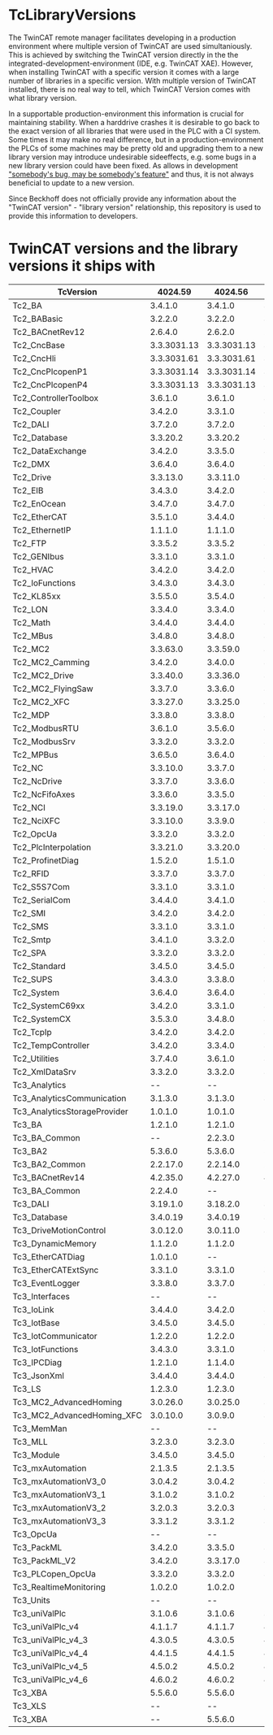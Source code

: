 # TcLibraryVersions

The TwinCAT remote manager facilitates developing in a production environment where multiple version of TwinCAT are used simultaniously. This is achieved by switching the TwinCAT version directly in the the integrated-development-environment (IDE, e.g. TwinCAT XAE).
However, when installing TwinCAT with a specific version it comes with a large number of libraries in a specific version. With multiple version of TwinCAT installed, there is no real way to tell, which TwinCAT Version comes with what library version.

In a supportable production-environment this information is crucial for maintaining stability. When a harddrive crashes it is desirable to go back to the exact version of all libraries that were used in the PLC with a CI system. Some times it may make no real difference, but in a production-environment the PLCs of some machines may be pretty old and upgrading them to a new library version may introduce undesirable sideeffects, e.g. some bugs in a new library version could have been fixed. As allows in development ["somebody's bug, may be somebody's feature"](https://xkcd.com/1172/) and thus, it is not always beneficial to update to a new version.

Since Beckhoff does not officially provide any information about the "TwinCAT version" - "library version" relationship, this repository is used to provide this information to developers.

# TwinCAT versions and the library versions it ships with

|TcVersion|4024.59|4024.56|4024.55|4024.54|4024.53|4024.50|4024.47|4024.44|4024.42|4024.40|4024.35|4024.32|4024.29|4024.25|4024.22|4024.20|4024.17|4024.12|4022.29|4022.22|4022.16|4022.4|4020.39|
|---|---|---|---|---|---|---|---|---|---|---|---|---|---|---|---|---|---|---|---|---|---|---|---|
|Tc2_BA|3.4.1.0|3.4.1.0|3.4.1.0|3.4.1.0|3.4.1.0|3.3.9.0|3.3.9.0|3.3.9.0|3.3.9.0|3.3.9.0|3.3.9.0|3.3.9.0|3.3.9.0|3.3.9.0|3.3.9.0|3.3.9.0|3.3.9.0|3.3.9.0|3.1.12.0|3.1.8.1|3.1.6.0|3.1.6.0|3.1.3.0|
|Tc2_BABasic|3.2.2.0|3.2.2.0|3.2.2.0|3.1.2.0|3.1.2.0|3.1.2.0|3.1.2.0|3.1.2.0|3.1.2.0|3.1.2.0|3.1.2.0|3.1.2.0|3.1.2.0|3.1.2.0|3.1.2.0|3.1.2.0|3.1.2.0|3.1.2.0|3.1.1.0|3.1.1.0|3.1.1.0|3.1.0.0|3.1.0.0|
|Tc2_BACnetRev12|2.6.4.0|2.6.2.0|2.6.2.0|2.6.2.0|2.6.2.0|2.6.2.0|2.6.2.0|2.6.2.0|2.5.20.0|2.5.20.0|2.5.20.0|2.5.19.0|2.5.19.0|2.5.18.1|2.5.18.1|2.5.18.1|2.5.18.1|2.5.18.1|2.5.6.0|2.5.0.3|2.4.3.0|2.4.3.0|2.4.3.0|
|Tc2_CncBase|3.3.3031.13|3.3.3031.13|3.3.3031.13|3.3.3031.13|3.3.3031.13|3.3.3031.10|3.3.3031.10|3.3.3031.10|3.3.3031.10|3.3.3031.10|3.3.3031.10|3.3.3031.10|3.3.3031.10|3.3.3031.10|3.3.3031.10|3.3.3031.10|3.3.3031.10|3.3.3031.10|3.3.3031.9|3.3.3031.9|3.3.3031.7|3.3.3031.6|3.3.3031.2|
|Tc2_CncHli|3.3.3031.61|3.3.3031.61|3.3.3031.54|3.3.3031.54|3.3.3031.54|3.3.3031.43|3.3.3031.43|3.3.3031.43|3.3.3031.43|3.3.3031.43|3.3.3031.43|3.3.3031.43|3.3.3031.43|3.3.3031.43|3.3.3031.43|3.3.3031.43|3.3.3031.42|3.3.3031.41|3.3.3031.30|3.3.3031.26|3.3.3031.25|3.3.3031.23|3.3.3031.10|
|Tc2_CncPlcopenP1|3.3.3031.14|3.3.3031.14|3.3.3031.14|3.3.3031.14|3.3.3031.14|3.3.3031.11|3.3.3031.11|3.3.3031.11|3.3.3031.11|3.3.3031.11|3.3.3031.11|3.3.3031.11|3.3.3031.11|3.3.3031.11|3.3.3031.11|3.3.3031.11|3.3.3031.11|3.3.3031.11|3.3.3031.8|3.3.3031.8|3.3.3031.8|3.3.3031.8|3.3.3031.3|
|Tc2_CncPlcopenP4|3.3.3031.13|3.3.3031.13|3.3.3031.13|3.3.3031.13|3.3.3031.13|3.3.3031.10|3.3.3031.10|3.3.3031.10|3.3.3031.10|3.3.3031.10|3.3.3031.10|3.3.3031.10|3.3.3031.10|3.3.3031.10|3.3.3031.10|3.3.3031.10|3.3.3031.10|3.3.3031.10|3.3.3031.9|3.3.3031.9|3.3.3031.8|3.3.3031.8|3.3.3031.1|
|Tc2_ControllerToolbox|3.6.1.0|3.6.1.0|3.4.3.0|3.4.3.0|3.4.3.0|3.4.3.0|3.4.3.0|3.4.3.0|3.4.3.0|3.4.3.0|3.4.3.0|3.4.3.0|3.4.3.0|3.4.3.0|3.4.3.0|3.4.3.0|3.4.3.0|3.4.3.0|3.4.1.4|3.4.1.4|3.4.1.4|3.4.1.4|3.4.1.4|
|Tc2_Coupler|3.4.2.0|3.3.1.0|3.3.1.0|3.3.1.0|3.3.1.0|3.3.1.0|3.3.1.0|3.3.1.0|3.3.1.0|3.3.1.0|3.3.1.0|3.3.1.0|3.3.1.0|3.3.1.0|3.3.1.0|3.3.1.0|3.3.1.0|3.3.1.0|3.3.1.0|3.3.1.0|3.3.1.0|3.3.1.0|3.3.1.0|
|Tc2_DALI|3.7.2.0|3.7.2.0|3.7.2.0|3.6.18.0|3.6.18.0|3.6.18.0|3.6.18.0|3.6.18.0|3.6.18.0|3.6.18.0|3.6.18.0|3.6.18.0|3.6.18.0|3.6.18.0|3.6.18.0|3.6.18.0|3.6.18.0|3.6.18.0|3.6.11.0|3.6.7.0|3.6.5.0|3.6.2.0|3.4.3.0|
|Tc2_Database|3.3.20.2|3.3.20.2|3.3.20.2|3.3.20.2|3.3.20.2|3.3.20.2|3.3.20.2|3.3.20.2|3.3.20.2|3.3.20.2|3.3.20.2|3.3.20.2|3.3.20.2|3.3.20.2|3.3.20.2|3.3.20.2|3.3.20.2|3.3.20.2|3.3.20.2|3.3.20.2|3.3.20.2|3.3.20.2|3.3.20.2|
|Tc2_DataExchange|3.4.2.0|3.3.5.0|3.3.5.0|3.3.5.0|3.3.5.0|3.3.5.0|3.3.5.0|3.3.5.0|3.3.5.0|3.3.5.0|3.3.5.0|3.3.5.0|3.3.5.0|3.3.5.0|3.3.5.0|3.3.5.0|3.3.5.0|3.3.5.0|3.3.2.0|3.3.2.0|3.3.2.0|3.3.2.0|3.3.2.0|
|Tc2_DMX|3.6.4.0|3.6.4.0|3.6.4.0|3.6.3.0|3.6.3.0|3.5.5.0|3.5.5.0|3.5.5.0|3.5.5.0|3.5.5.0|3.5.5.0|3.5.5.0|3.5.5.0|3.5.5.0|3.5.5.0|3.5.5.0|3.5.5.0|3.5.5.0|3.5.5.0|3.5.5.0|3.5.5.0|3.5.4.0|3.5.4.0|
|Tc2_Drive|3.3.13.0|3.3.11.0|3.3.11.0|3.3.10.0|3.3.10.0|3.3.10.0|3.3.9.0|3.3.9.0|3.3.9.0|3.3.9.0|3.3.8.0|3.3.8.0|3.3.8.0|3.3.8.0|3.3.7.0|3.3.5.0|3.3.5.0|3.3.5.0|3.3.4.0|3.3.4.0|3.3.4.0|3.3.4.0|3.3.4.0|
|Tc2_EIB|3.4.3.0|3.4.2.0|3.4.2.0|3.4.2.0|3.4.2.0|3.3.10.0|3.3.10.0|3.3.10.0|3.3.10.0|3.3.10.0|3.3.10.0|3.3.10.0|3.3.10.0|3.3.10.0|3.3.10.0|3.3.10.0|3.3.10.0|3.3.10.0|3.3.9.0|3.3.7.0|3.3.6.0|3.3.5.0|3.3.5.0|
|Tc2_EnOcean|3.4.7.0|3.4.7.0|3.4.7.0|3.4.7.0|3.4.7.0|3.4.7.0|3.4.7.0|3.4.7.0|3.4.7.0|3.4.7.0|3.4.7.0|3.4.7.0|3.4.7.0|3.4.7.0|3.4.7.0|3.4.7.0|3.4.7.0|3.4.6.0|3.4.6.0|3.4.6.0|3.4.6.0|3.4.6.0|3.4.6.0|
|Tc2_EtherCAT|3.5.1.0|3.4.4.0|3.4.3.0|3.4.3.0|3.4.2.0|3.4.2.0|3.3.21.0|3.3.21.0|3.3.21.0|3.3.21.0|3.3.21.0|3.3.20.0|3.3.19.0|3.3.19.0|3.3.16.0|3.3.15.0|3.3.15.0|3.3.15.0|3.3.12.0|3.3.12.0|3.3.12.0|3.3.10.0|3.3.10.0|
|Tc2_EthernetIP|1.1.1.0|1.1.1.0|1.1.1.0|1.1.1.0|1.1.1.0|1.1.1.0|1.1.1.0|1.0.3.0|1.0.3.0|1.0.3.0|1.0.3.0|1.0.3.0|1.0.3.0|1.0.3.0|1.0.3.0|1.0.3.0|1.0.3.0|1.0.2.0|1.0.2.0|1.0.1.0|1.0.1.0|1.0.1.0|1.0.1.0|
|Tc2_FTP|3.3.5.2|3.3.5.2|3.3.5.2|3.3.5.2|3.3.5.2|3.3.5.2|3.3.5.2|3.3.5.2|3.3.5.2|3.3.5.2|3.3.5.2|3.3.5.2|3.3.5.2|3.3.5.2|3.3.5.2|3.3.5.2|3.3.5.2|3.3.5.2|3.3.5.2|3.3.5.2|3.3.5.2|3.3.5.2|3.3.5.2|
|Tc2_GENIbus|3.3.1.0|3.3.1.0|3.3.1.0|3.3.1.0|3.3.1.0|3.3.1.0|3.3.1.0|3.3.1.0|3.3.1.0|3.3.1.0|3.3.1.0|3.3.1.0|3.3.1.0|3.3.1.0|3.3.1.0|3.3.1.0|3.3.1.0|3.3.1.0|3.3.1.0|3.3.1.0|3.3.1.0|3.3.0.0|3.3.0.0|
|Tc2_HVAC|3.4.2.0|3.4.2.0|3.4.2.0|3.3.9.0|3.3.9.0|3.3.8.0|3.3.8.0|3.3.8.0|3.3.8.0|3.3.8.0|3.3.8.0|3.3.8.0|3.3.8.0|3.3.8.0|3.3.8.0|3.3.8.0|3.3.8.0|3.3.8.0|--|--|--|--|--|
|Tc2_IoFunctions|3.4.3.0|3.4.3.0|3.3.13.0|3.3.13.0|3.3.13.0|3.3.13.0|3.3.13.0|3.3.13.0|3.3.13.0|3.3.13.0|3.3.13.0|3.3.13.0|3.3.13.0|3.3.13.0|3.3.13.0|3.3.13.0|3.3.13.0|3.3.13.0|3.3.10.0|3.3.10.0|3.3.10.0|3.3.10.0|3.3.10.0|
|Tc2_KL85xx|3.5.5.0|3.5.4.0|3.5.4.0|3.5.2.0|3.5.2.0|3.5.2.0|3.5.2.0|3.5.2.0|3.5.2.0|3.4.6.0|3.4.6.0|3.4.6.0|3.4.6.0|3.4.6.0|3.4.6.0|3.4.6.0|3.4.6.0|3.4.6.0|3.4.6.0|3.4.6.0|3.4.6.0|3.4.5.0|3.3.4.0|
|Tc2_LON|3.3.4.0|3.3.4.0|3.3.4.0|3.3.4.0|3.3.4.0|3.3.4.0|3.3.4.0|3.3.4.0|3.3.4.0|3.3.4.0|3.3.4.0|3.3.4.0|3.3.4.0|3.3.4.0|3.3.4.0|3.3.4.0|3.3.4.0|3.3.4.0|3.3.4.0|3.3.4.0|3.3.4.0|3.3.4.0|3.3.4.0|
|Tc2_Math|3.4.4.0|3.4.4.0|3.4.3.0|3.4.3.0|3.4.3.0|3.3.1.0|3.3.1.0|3.3.1.0|3.3.1.0|3.3.1.0|3.3.1.0|3.3.1.0|3.3.1.0|3.3.1.0|3.3.1.0|3.3.1.0|3.3.1.0|3.3.1.0|3.3.0.0|3.3.0.0|3.3.0.0|3.3.0.0|3.3.0.0|
|Tc2_MBus|3.4.8.0|3.4.8.0|3.4.8.0|3.4.8.0|3.4.8.0|3.4.8.0|3.4.8.0|3.4.8.0|3.4.8.0|3.4.8.0|3.4.8.0|3.4.8.0|3.4.8.0|3.4.8.0|3.4.8.0|3.4.8.0|3.4.8.0|3.4.8.0|3.4.7.0|3.4.7.0|3.4.7.0|3.4.7.0|3.4.6.0|
|Tc2_MC2|3.3.63.0|3.3.59.0|3.3.59.0|3.3.56.0|3.3.56.0|3.3.56.0|3.3.54.0|3.3.54.0|3.3.53.0|3.3.50.0|3.3.48.0|3.3.48.0|3.3.46.0|3.3.46.0|3.3.45.0|3.3.45.0|3.3.45.0|3.3.42.0|3.3.29.0|3.3.23.0|3.3.21.0|3.3.18.0|3.3.18.0|
|Tc2_MC2_Camming|3.4.2.0|3.4.0.0|3.4.0.0|3.3.19.0|3.3.19.0|3.3.19.0|3.3.19.0|3.3.19.0|3.3.18.0|3.3.18.0|3.3.15.0|3.3.15.0|3.3.15.0|3.3.15.0|3.3.15.0|3.3.15.0|3.3.15.0|3.3.11.0|3.3.7.0|3.3.7.0|3.3.6.0|3.3.4.0|3.3.4.0|
|Tc2_MC2_Drive|3.3.40.0|3.3.36.0|3.3.36.0|3.3.34.0|3.3.34.0|3.3.34.0|3.3.32.0|3.3.31.0|3.3.31.0|3.3.31.0|3.3.29.0|3.3.26.0|3.3.25.0|3.3.25.0|3.3.24.0|3.3.23.0|3.3.23.0|3.3.22.0|3.3.15.0|3.3.15.0|3.3.15.0|3.3.14.0|3.3.9.0|
|Tc2_MC2_FlyingSaw|3.3.7.0|3.3.6.0|3.3.6.0|3.3.5.0|3.3.5.0|3.3.5.0|3.3.5.0|3.3.5.0|3.3.5.0|3.3.5.0|3.3.3.0|3.3.3.0|3.3.3.0|3.3.3.0|3.3.3.0|3.3.3.0|3.3.3.0|3.3.1.0|3.3.1.0|3.3.1.0|3.3.0.0|3.3.0.0|3.3.0.0|
|Tc2_MC2_XFC|3.3.27.0|3.3.25.0|3.3.25.0|3.3.23.0|3.3.23.0|3.3.23.0|3.3.23.0|3.3.23.0|3.3.23.0|3.3.23.0|3.3.22.0|3.3.21.0|3.3.19.0|3.3.19.0|3.3.18.0|3.3.18.0|3.3.18.0|3.3.17.0|3.3.17.0|3.3.15.0|3.3.15.0|3.3.13.0|3.3.13.0|
|Tc2_MDP|3.3.8.0|3.3.8.0|3.3.8.0|3.3.8.0|3.3.8.0|3.3.8.0|3.3.8.0|3.3.8.0|3.3.8.0|3.3.8.0|3.3.8.0|3.3.8.0|3.3.8.0|3.3.8.0|3.3.8.0|3.3.8.0|3.3.8.0|3.3.7.0|3.3.6.0|3.3.6.0|3.3.5.0|3.3.5.0|3.3.5.0|
|Tc2_ModbusRTU|3.6.1.0|3.5.6.0|3.5.6.0|3.5.6.0|3.5.6.0|3.5.6.0|3.4.3.0|3.4.3.0|3.4.3.0|3.4.3.0|3.4.3.0|3.4.3.0|3.4.3.0|3.4.3.0|3.4.2.0|3.4.2.0|3.4.2.0|3.4.2.0|3.4.2.0|3.4.2.0|3.4.2.0|3.4.2.0|3.4.2.0|
|Tc2_ModbusSrv|3.3.2.0|3.3.2.0|3.3.2.0|3.3.2.0|3.3.2.0|3.3.2.0|3.3.2.0|3.3.2.0|3.3.2.0|3.3.2.0|3.3.2.0|3.3.2.0|3.3.2.0|3.3.2.0|3.3.2.0|3.3.2.0|3.3.2.0|3.3.2.0|3.3.1.0|3.3.1.0|3.3.1.0|3.3.1.0|3.3.1.0|
|Tc2_MPBus|3.6.5.0|3.6.4.0|3.6.4.0|3.6.4.0|3.6.3.0|3.6.3.0|3.6.1.0|3.4.12.0|3.4.12.0|3.4.12.0|3.4.12.0|3.4.12.0|3.4.12.0|3.4.12.0|3.4.12.0|3.4.12.0|3.4.12.0|3.4.12.0|3.4.11.0|3.4.9.0|3.4.8.0|3.4.7.0|3.4.7.0|
|Tc2_NC|3.3.10.0|3.3.7.0|3.3.7.0|3.3.4.0|3.3.4.0|3.3.4.0|3.3.4.0|3.3.4.0|3.3.4.0|3.3.4.0|3.3.2.0|3.3.2.0|3.3.1.0|3.3.1.0|3.3.1.0|3.3.1.0|3.3.1.0|3.3.1.0|3.3.1.0|3.3.1.0|3.3.1.0|3.3.0.0|3.3.0.0|
|Tc2_NcDrive|3.3.7.0|3.3.6.0|3.3.6.0|3.3.5.0|3.3.5.0|3.3.5.0|3.3.5.0|3.3.5.0|3.3.5.0|3.3.5.0|3.3.4.0|3.3.4.0|3.3.3.0|3.3.3.0|3.3.3.0|3.3.3.0|3.3.3.0|3.3.3.0|3.3.2.0|3.3.2.0|3.3.2.0|3.3.2.0|3.3.2.0|
|Tc2_NcFifoAxes|3.3.6.0|3.3.5.0|3.3.5.0|3.3.4.0|3.3.4.0|3.3.4.0|3.3.4.0|3.3.4.0|3.3.4.0|3.3.4.0|3.3.2.0|3.3.2.0|3.3.2.0|3.3.2.0|3.3.2.0|3.3.2.0|3.3.2.0|3.3.2.0|3.3.1.0|3.3.1.0|3.3.1.0|3.3.1.0|3.3.1.0|
|Tc2_NCI|3.3.19.0|3.3.17.0|3.3.17.0|3.3.15.0|3.3.15.0|3.3.15.0|3.3.15.0|3.3.15.0|3.3.15.0|3.3.15.0|3.3.12.0|3.3.12.0|3.3.12.0|3.3.12.0|3.3.12.0|3.3.12.0|3.3.12.0|3.3.12.0|3.3.12.0|3.3.12.0|3.3.11.0|3.3.10.0|3.3.8.0|
|Tc2_NciXFC|3.3.10.0|3.3.9.0|3.3.9.0|3.3.8.0|3.3.8.0|3.3.8.0|3.3.8.0|3.3.8.0|3.3.8.0|3.3.8.0|3.3.6.0|3.3.6.0|3.3.6.0|3.3.6.0|3.3.6.0|3.3.6.0|3.3.6.0|3.3.5.0|3.3.5.0|3.3.3.0|3.3.3.0|3.3.3.0|3.3.3.0|
|Tc2_OpcUa|3.3.2.0|3.3.2.0|3.3.2.0|3.3.2.0|--|--|--|--|--|--|--|--|--|--|--|--|--|--|--|--|--|--|3.3.2.0|
|Tc2_PlcInterpolation|3.3.21.0|3.3.20.0|3.3.20.0|3.3.18.0|3.3.18.0|3.3.18.0|3.3.18.0|3.3.18.0|3.3.18.0|3.3.18.0|3.3.16.0|3.3.16.0|3.3.16.0|3.3.16.0|3.3.16.0|3.3.16.0|3.3.16.0|3.3.16.0|3.3.15.0|3.3.15.0|3.3.15.0|3.3.15.0|3.3.14.0|
|Tc2_ProfinetDiag|1.5.2.0|1.5.1.0|1.2.3.0|1.2.3.0|1.2.3.0|1.2.3.0|1.2.3.0|1.2.3.0|1.2.3.0|1.2.3.0|1.2.3.0|1.2.3.0|1.2.3.0|1.2.3.0|1.2.3.0|1.2.3.0|1.2.3.0|1.2.3.0|1.2.2.0|1.2.2.0|1.2.2.0|1.2.2.0|1.2.2.0|
|Tc2_RFID|3.3.7.0|3.3.7.0|3.3.7.0|3.3.7.0|3.3.7.0|3.3.7.0|3.3.7.0|3.3.7.0|3.3.7.0|3.3.7.0|3.3.7.0|3.3.7.0|3.3.7.0|3.3.7.0|3.3.7.0|3.3.7.0|3.3.7.0|3.3.7.0|3.3.6.0|3.3.6.0|3.3.4.0|3.3.4.0|3.3.4.0|
|Tc2_S5S7Com|3.3.1.0|3.3.1.0|3.3.1.0|3.3.1.0|3.3.1.0|3.3.1.0|3.3.1.0|3.3.1.0|3.3.1.0|3.3.1.0|3.3.1.0|3.3.1.0|3.3.1.0|3.3.1.0|3.3.1.0|3.3.1.0|3.3.1.0|3.3.1.0|3.3.0.0|3.3.0.0|3.3.0.0|3.3.0.0|3.3.0.0|
|Tc2_SerialCom|3.4.4.0|3.4.1.0|3.4.1.0|3.4.1.0|3.3.10.0|3.3.10.0|3.3.10.0|3.3.10.0|3.3.10.0|3.3.10.0|3.3.10.0|3.3.10.0|3.3.10.0|3.3.8.0|3.3.7.0|3.3.7.0|3.3.7.0|3.3.7.0|3.3.6.0|3.3.6.0|3.3.6.0|3.3.6.0|3.3.6.0|
|Tc2_SMI|3.4.2.0|3.4.2.0|3.4.2.0|3.3.8.0|3.3.8.0|3.3.8.0|3.3.8.0|3.3.8.0|3.3.8.0|3.3.8.0|3.3.8.0|3.3.8.0|3.3.8.0|3.3.8.0|3.3.8.0|3.3.8.0|3.3.8.0|3.3.8.0|3.3.7.0|3.3.7.0|3.3.7.0|3.3.7.0|3.3.7.0|
|Tc2_SMS|3.3.1.0|3.3.1.0|3.3.1.0|3.3.1.0|3.3.1.0|3.3.1.0|3.3.1.0|3.3.1.0|3.3.1.0|3.3.1.0|3.3.1.0|3.3.1.0|3.3.1.0|3.3.1.0|3.3.1.0|3.3.1.0|3.3.1.0|3.3.1.0|3.3.0.0|3.3.0.0|3.3.0.0|3.3.0.0|3.3.0.0|
|Tc2_Smtp|3.4.1.0|3.3.2.0|3.3.2.0|3.3.2.0|3.3.2.0|3.3.2.0|3.3.2.0|3.3.2.0|3.3.2.0|3.3.2.0|3.3.2.0|3.3.2.0|3.3.2.0|3.3.2.0|3.3.2.0|3.3.2.0|3.3.2.0|3.3.2.0|3.3.2.0|3.3.1.0|3.3.1.0|3.3.1.0|3.3.1.0|
|Tc2_SPA|3.3.2.0|3.3.2.0|3.3.2.0|3.3.2.0|3.3.2.0|3.3.2.0|3.3.2.0|3.3.2.0|3.3.2.0|3.3.2.0|3.3.2.0|3.3.2.0|3.3.2.0|3.3.2.0|3.3.2.0|3.3.2.0|3.3.2.0|3.3.2.0|3.3.0.0|3.3.0.0|3.3.0.0|3.3.0.0|3.3.0.0|
|Tc2_Standard|3.4.5.0|3.4.5.0|3.3.3.0|3.3.3.0|3.3.3.0|3.3.3.0|3.3.3.0|3.3.3.0|3.3.3.0|3.3.3.0|3.3.3.0|3.3.3.0|3.3.3.0|3.3.3.0|3.3.3.0|3.3.3.0|3.3.3.0|3.3.3.0|3.3.2.0|3.3.2.0|3.3.2.0|3.3.2.0|3.3.2.0|
|Tc2_SUPS|3.4.3.0|3.3.8.0|3.3.8.0|3.3.8.0|3.3.8.0|3.3.8.0|3.3.8.0|3.3.8.0|3.3.8.0|3.3.8.0|3.3.8.0|3.3.8.0|3.3.8.0|3.3.8.0|3.3.8.0|3.3.8.0|3.3.8.0|3.3.8.0|3.3.6.0|3.3.6.0|3.3.6.0|3.3.6.0|3.3.5.0|
|Tc2_System|3.6.4.0|3.6.4.0|3.6.2.0|3.6.2.0|3.5.3.0|3.5.3.0|3.5.3.0|3.5.3.0|3.4.26.0|3.4.26.0|3.4.26.0|3.4.25.0|3.4.25.0|3.4.25.0|3.4.24.0|3.4.24.0|3.4.24.0|3.4.24.0|3.4.21.0|3.4.19.0|3.4.17.0|3.4.17.0|3.4.17.0|
|Tc2_SystemC69xx|3.4.2.0|3.3.1.0|3.3.1.0|3.3.1.0|3.3.1.0|3.3.1.0|3.3.1.0|3.3.1.0|3.3.1.0|3.3.1.0|3.3.1.0|3.3.1.0|3.3.1.0|3.3.1.0|3.3.1.0|3.3.1.0|3.3.1.0|3.3.1.0|3.3.0.0|3.3.0.0|3.3.0.0|3.3.0.0|3.3.0.0|
|Tc2_SystemCX|3.5.3.0|3.4.8.0|3.4.8.0|3.4.8.0|3.4.8.0|3.4.8.0|3.4.8.0|3.4.8.0|3.4.8.0|3.4.8.0|3.4.8.0|3.4.8.0|3.4.8.0|3.4.7.0|3.3.6.0|3.3.6.0|3.3.6.0|3.3.6.0|3.3.5.0|3.3.5.0|3.3.5.0|3.3.5.0|3.3.4.0|
|Tc2_TcpIp|3.4.2.0|3.4.2.0|3.3.10.0|3.3.10.0|3.3.10.0|3.3.10.0|3.3.10.0|3.3.10.0|3.3.6.0|3.3.6.0|3.3.6.0|3.3.6.0|3.3.6.0|3.3.6.0|3.3.6.0|3.3.6.0|3.3.6.0|3.3.6.0|3.3.6.0|3.3.4.0|3.3.3.0|3.3.3.0|3.3.3.0|
|Tc2_TempController|3.4.2.0|3.3.4.0|3.3.4.0|3.3.4.0|3.3.4.0|3.3.4.0|3.3.4.0|3.3.4.0|3.3.4.0|3.3.4.0|3.3.4.0|3.3.4.0|3.3.4.0|3.3.4.0|3.3.4.0|3.3.4.0|3.3.4.0|3.3.4.0|3.3.4.0|3.3.4.0|3.3.3.0|3.3.3.0|3.3.3.0|
|Tc2_Utilities|3.7.4.0|3.6.1.0|3.6.1.0|3.5.2.0|3.4.8.0|3.4.8.0|3.3.54.0|3.3.54.0|3.3.54.0|3.3.54.0|3.3.54.0|3.3.52.0|3.3.52.0|3.3.50.0|3.3.47.0|3.3.46.0|3.3.42.0|3.3.41.0|3.3.35.0|3.3.28.0|3.3.26.0|3.3.22.0|3.3.22.0|
|Tc2_XmlDataSrv|3.3.2.0|3.3.2.0|3.3.2.0|3.3.2.0|3.3.2.0|3.3.2.0|3.3.2.0|3.3.2.0|3.3.2.0|3.3.2.0|3.3.2.0|3.3.2.0|3.3.2.0|3.3.1.0|3.3.1.0|3.3.1.0|3.3.1.0|3.3.1.0|3.3.0.0|3.3.0.0|3.3.0.0|3.3.0.0|3.3.0.0|
|Tc3_Analytics|--|--|--|--|3.1.6.1|3.1.6.1|3.1.6.1|3.1.5.0|3.1.5.0|3.1.5.0|--|--|--|--|--|--|--|--|--|--|--|--|--|
|Tc3_AnalyticsCommunication|3.1.3.0|3.1.3.0|3.1.3.0|3.1.3.0|3.1.3.0|3.1.3.0|3.1.3.0|3.1.3.0|--|--|--|--|--|--|--|--|--|--|--|--|--|--|--|
|Tc3_AnalyticsStorageProvider|1.0.1.0|1.0.1.0|1.0.1.0|1.0.1.0|1.0.1.0|1.0.1.0|1.0.1.0|1.0.1.0|1.0.1.0|1.0.0.12|1.0.0.12|1.0.0.12|--|--|--|--|--|--|--|--|--|--|--|
|Tc3_BA|1.2.1.0|1.2.1.0|1.2.1.0|1.1.5.0|1.1.5.0|1.1.5.0|1.1.5.0|1.1.5.0|1.1.5.0|1.1.5.0|1.1.5.0|1.1.5.0|1.1.5.0|1.1.5.0|1.1.5.0|1.1.5.0|1.1.5.0|1.1.5.0|1.1.1.0|--|--|--|--|
|Tc3_BA_Common|--|2.2.3.0|2.2.3.0|2.2.3.0|2.2.3.0|2.2.3.0|2.1.5.2|2.1.5.2|2.1.5.2|2.1.5.2|2.1.5.2|2.1.5.2|2.1.5.2|2.1.5.2|2.1.4.0|2.1.4.0|2.1.4.0|2.1.4.0|1.0.5.0|--|--|--|--|
|Tc3_BA2|5.3.6.0|5.3.6.0|5.3.6.0|--|--|--|--|--|--|--|--|--|--|--|--|--|--|--|--|--|--|--|--|
|Tc3_BA2_Common|2.2.17.0|2.2.14.0|2.2.12.0|2.2.10.0|2.2.6.0|2.2.6.0|2.1.20.0|2.1.20.0|2.1.20.0|2.1.19.0|2.1.17.0|2.1.16.0|2.1.14.0|2.1.14.0|2.1.11.0|2.1.11.0|2.1.9.0|2.1.3.23|--|--|--|--|--|
|Tc3_BACnetRev14|4.2.35.0|4.2.27.0|4.2.20.0|4.2.20.0|4.2.20.0|4.2.7.0|4.2.4.0|4.2.2.0|4.1.26.0|4.1.26.0|4.1.26.0|4.1.24.0|4.1.19.0|4.1.19.0|4.1.17.0|4.1.16.0|4.1.9.0|4.0.22.12|--|--|--|--|--|
|Tc3_BA_Common|2.2.4.0|--|--|--|--|--|--|--|--|--|--|--|--|--|--|--|--|--|--|--|--|--|--|
|Tc3_DALI|3.19.1.0|3.18.2.0|3.18.1.0|3.17.1.0|3.17.1.0|3.17.1.0|3.16.1.0|3.13.0.0|3.13.0.0|3.13.0.0|3.13.0.0|3.12.0.0|3.11.0.0|3.10.5.0|3.9.0.0|3.8.0.0|3.6.2.0|3.5.0.0|3.1.4.0|--|--|--|--|
|Tc3_Database|3.4.0.19|3.4.0.19|3.4.0.19|3.4.0.19|3.4.0.19|3.4.0.19|3.4.0.19|3.4.0.19|3.4.0.19|3.4.0.19|3.4.0.19|3.4.0.19|3.4.0.19|3.4.0.19|3.4.0.15|3.4.0.15|3.4.0.15|3.4.0.15|3.3.0.21|3.3.0.14|3.3.0.14|3.3.0.14|3.3.0.14|
|Tc3_DriveMotionControl|3.0.12.0|3.0.11.0|3.0.11.0|3.0.10.0|3.0.10.0|3.0.10.0|3.0.9.0|3.0.9.0|3.0.7.0|3.0.7.0|3.0.6.0|3.0.5.0|3.0.5.0|3.0.4.0|3.0.3.0|3.0.3.0|3.0.3.0|3.0.3.0|--|--|--|--|--|
|Tc3_DynamicMemory|1.1.2.0|1.1.2.0|1.0.2.0|1.0.2.0|1.0.2.0|1.0.2.0|1.0.2.0|1.0.2.0|1.0.2.0|1.0.2.0|1.0.2.0|1.0.2.0|1.0.2.0|1.0.2.0|1.0.2.0|1.0.2.0|1.0.2.0|1.0.2.0|--|--|--|--|--|
|Tc3_EtherCATDiag|1.0.1.0|--|--|--|--|--|--|--|--|--|--|--|--|--|--|--|--|--|--|--|--|--|--|
|Tc3_EtherCATExtSync|3.3.1.0|3.3.1.0|3.3.1.0|3.3.1.0|3.3.1.0|3.3.1.0|3.3.1.0|3.3.1.0|3.3.1.0|3.3.1.0|3.3.1.0|3.3.1.0|3.3.1.0|3.3.1.0|3.3.1.0|3.3.1.0|3.3.1.0|3.3.1.0|3.3.0.0|3.3.0.0|3.3.0.0|3.3.0.0|3.3.0.0|
|Tc3_EventLogger|3.3.8.0|3.3.7.0|3.3.7.0|3.1.33.0|3.1.33.0|3.1.33.0|3.1.33.0|3.1.33.0|3.1.33.0|3.1.33.0|3.1.33.0|3.1.30.0|3.1.30.0|3.1.30.0|3.1.30.0|3.1.28.0|3.1.28.0|3.1.24.0|3.1.19.0|3.1.16.0|3.0.3.0|3.0.3.0|3.0.3.0|
|Tc3_Interfaces|--|--|--|--|--|--|--|--|--|--|--|--|3.4.3.0|3.4.3.0|3.4.3.0|3.4.3.0|3.4.3.0|3.4.3.0|3.4.3.0|3.4.3.0|3.4.2.0|3.4.2.0|3.4.2.0|
|Tc3_IoLink|3.4.4.0|3.4.2.0|3.4.2.0|3.4.2.0|3.4.2.0|3.4.2.0|3.4.2.0|3.3.5.0|3.3.5.0|3.3.5.0|3.3.3.0|3.3.2.0|3.3.1.5|3.3.1.5|--|--|--|--|--|--|--|--|--|
|Tc3_IotBase|3.4.5.0|3.4.5.0|3.3.2.0|3.3.2.0|3.3.2.0|3.3.2.0|3.1.19.0|3.1.19.0|3.1.19.0|3.1.19.0|3.1.19.0|3.1.19.0|3.1.19.0|3.1.18.0|3.1.18.0|3.1.18.0|3.1.18.0|3.1.18.0|3.1.7.0|3.1.7.0|3.1.5.0|3.1.5.0|--|
|Tc3_IotCommunicator|1.2.2.0|1.2.2.0|1.2.2.0|1.2.2.0|1.2.2.0|1.2.2.0|1.1.16.0|1.1.16.0|1.1.16.0|1.1.16.0|1.1.15.0|1.1.12.0|1.1.12.0|1.1.12.0|1.1.10.0|1.1.10.0|1.1.10.0|1.0.7.0|1.0.7.0|1.0.7.0|1.0.7.0|1.0.4.0|--|
|Tc3_IotFunctions|3.4.3.0|3.3.1.0|3.3.1.0|3.3.1.0|3.3.1.0|3.3.1.0|3.3.1.0|3.3.1.0|3.3.1.0|3.3.1.0|3.3.1.0|3.3.1.0|3.3.1.0|3.3.1.0|3.3.1.0|3.3.1.0|3.3.1.0|3.3.1.0|3.3.1.0|3.3.1.0|--|--|--|
|Tc3_IPCDiag|1.2.1.0|1.1.4.0|1.1.3.0|1.1.3.0|1.1.3.0|1.1.3.0|1.0.15.0|1.0.15.0|1.0.15.0|1.0.14.0|1.0.12.0|1.0.11.0|1.0.11.0|1.0.11.0|1.0.9.0|1.0.9.0|1.0.8.0|1.0.5.0|--|--|--|--|--|
|Tc3_JsonXml|3.4.4.0|3.4.4.0|3.4.3.0|3.4.3.0|3.3.19.0|3.3.19.0|3.3.19.0|3.3.19.0|3.3.19.0|3.3.18.0|3.3.18.0|3.3.18.0|3.3.17.0|3.3.16.0|3.3.15.0|3.3.14.0|3.3.14.0|3.3.14.0|3.3.4.0|3.3.3.3|3.3.3.3|3.3.3.1|--|
|Tc3_LS|1.2.3.0|1.2.3.0|1.2.3.0|1.2.3.0|1.2.3.0|1.2.3.0|1.2.3.0|1.1.12.0|1.1.12.0|1.1.12.0|1.1.9.0|1.1.9.0|1.1.9.0|1.1.9.0|1.1.6.0|1.1.6.0|1.1.6.0|1.1.5.0|--|--|--|--|--|
|Tc3_MC2_AdvancedHoming|3.0.26.0|3.0.25.0|3.0.24.0|3.0.23.0|3.0.23.0|3.0.23.0|3.0.21.0|3.0.20.0|3.0.20.0|3.0.20.0|3.0.18.0|3.0.15.0|3.0.14.0|3.0.13.0|3.0.13.0|3.0.13.0|3.0.13.0|3.0.13.0|3.0.10.0|3.0.8.0|3.0.8.0|3.0.7.0|3.0.5.0|
|Tc3_MC2_AdvancedHoming_XFC|3.0.10.0|3.0.9.0|3.0.9.0|3.0.8.0|3.0.8.0|3.0.8.0|3.0.8.0|3.0.8.0|3.0.8.0|3.0.8.0|3.0.6.0|3.0.6.0|3.0.6.0|3.0.6.0|3.0.6.0|3.0.6.0|3.0.6.0|3.0.4.0|3.0.4.0|3.0.4.0|3.0.4.0|3.0.4.0|3.0.3.0|
|Tc3_MemMan|--|--|--|--|--|--|--|--|--|--|--|--|--|--|--|--|--|--|--|--|--|--|3.3.1.0|
|Tc3_MLL|3.2.3.0|3.2.3.0|3.2.3.0|3.2.3.0|3.2.3.0|--|--|--|--|--|--|--|--|--|--|--|--|--|--|--|--|--|--|
|Tc3_Module|3.4.5.0|3.4.5.0|3.3.23.0|3.3.23.0|3.3.23.0|3.3.23.0|3.3.23.0|3.3.23.0|3.3.23.0|3.3.21.0|3.3.21.0|3.3.21.0|3.3.21.0|3.3.21.0|3.3.21.0|3.3.21.0|3.3.21.0|3.3.21.0|3.3.20.0|3.3.18.0|3.3.18.0|3.3.17.0|3.3.16.0|
|Tc3_mxAutomation|2.1.3.5|2.1.3.5|2.1.3.5|2.1.3.5|2.1.3.4|2.1.3.4|2.1.3.4|2.1.3.4|2.1.3.3|2.1.3.3|2.1.3.3|2.1.3.3|2.1.3.3|2.1.3.3|2.1.3.3|2.1.3.3|2.1.3.3|2.1.3.3|2.1.3.3|2.1.3.3|2.1.3.2|2.1.3.2|2.1.3.2|
|Tc3_mxAutomationV3_0|3.0.4.2|3.0.4.2|3.0.4.2|3.0.4.2|3.0.4.1|3.0.4.1|3.0.4.1|3.0.4.1|3.0.4.0|3.0.4.0|3.0.4.0|3.0.4.0|3.0.4.0|3.0.4.0|3.0.4.0|3.0.4.0|3.0.4.0|3.0.4.0|3.0.2.0|--|--|--|--|
|Tc3_mxAutomationV3_1|3.1.0.2|3.1.0.2|3.1.0.2|3.1.0.2|3.1.0.1|3.1.0.1|3.1.0.1|3.1.0.1|3.1.0.0|3.1.0.0|3.1.0.0|3.1.0.0|3.1.0.0|3.1.0.0|3.1.0.0|3.1.0.0|3.1.0.0|3.1.0.0|--|--|--|--|--|
|Tc3_mxAutomationV3_2|3.2.0.3|3.2.0.3|3.2.0.3|3.2.0.3|3.2.0.2|3.2.0.2|3.2.0.2|3.2.0.2|3.2.0.1|3.2.0.1|3.2.0.1|3.2.0.1|3.2.0.1|3.2.0.1|3.2.0.1|3.2.0.1|3.2.0.1|--|--|--|--|--|--|
|Tc3_mxAutomationV3_3|3.3.1.2|3.3.1.2|3.3.1.2|3.3.1.2|3.3.1.1|3.3.1.1|3.3.1.1|3.3.1.1|3.3.1.1|3.3.1.0|--|--|--|--|--|--|--|--|--|--|--|--|--|
|Tc3_OpcUa|--|--|--|--|--|--|--|--|--|--|--|--|1.0.0.24|1.0.0.24|1.0.0.24|1.0.0.24|1.0.0.24|--|--|--|--|--|--|
|Tc3_PackML|3.4.2.0|3.3.5.0|3.3.5.0|3.3.5.0|3.3.5.0|3.3.5.0|3.3.5.0|3.3.5.0|3.3.5.0|3.3.5.0|3.3.3.0|3.3.3.0|3.3.3.0|3.3.3.0|3.3.3.0|3.3.3.0|3.3.3.0|3.3.3.0|3.3.3.0|3.3.3.0|3.3.3.0|3.3.3.0|3.3.3.0|
|Tc3_PackML_V2|3.4.2.0|3.3.17.0|3.3.17.0|3.3.17.0|3.3.17.0|3.3.17.0|3.3.17.0|3.3.17.0|3.3.17.0|3.3.17.0|3.3.15.0|3.3.15.0|3.3.15.0|3.3.15.0|3.3.15.0|3.3.15.0|3.3.15.0|3.3.14.0|3.3.11.0|3.3.8.0|3.3.8.0|3.3.8.0|3.3.8.0|
|Tc3_PLCopen_OpcUa|3.3.2.0|3.3.2.0|3.3.2.0|3.3.2.0|3.3.2.0|3.3.2.0|3.3.2.0|3.3.2.0|3.2.12.0|3.2.12.0|3.2.12.0|3.2.11.0|3.2.10.0|3.2.10.0|3.2.10.0|3.2.9.0|3.2.9.0|3.2.9.0|3.1.7.0|3.1.7.0|3.1.7.0|3.1.7.0|3.1.6.0|
|Tc3_RealtimeMonitoring|1.0.2.0|1.0.2.0|1.0.2.0|1.0.2.0|1.0.2.0|1.0.2.0|1.0.2.0|1.0.2.0|1.0.2.0|1.0.2.0|1.0.2.0|1.0.2.0|1.0.2.0|1.0.2.0|1.0.2.0|1.0.2.0|1.0.2.0|1.0.2.0|--|--|--|--|--|
|Tc3_Units|--|--|--|--|1.0.0.3|1.0.0.3|1.0.0.3|1.0.0.2|1.0.0.2|1.0.0.2|--|--|--|--|--|--|--|--|--|--|--|--|--|
|Tc3_uniValPlc|3.1.0.6|3.1.0.6|3.1.0.6|3.1.0.6|3.1.0.5|3.1.0.5|3.1.0.5|3.1.0.5|3.1.0.4|3.1.0.4|3.1.0.4|3.1.0.4|3.1.0.4|3.1.0.4|3.1.0.4|3.1.0.4|3.1.0.4|3.1.0.2|3.1.0.0|3.1.0.0|3.1.0.0|2.3.0.2|2.3.0.2|
|Tc3_uniValPlc_v4|4.1.1.7|4.1.1.7|4.1.1.7|4.1.1.7|4.1.1.6|4.1.1.6|4.1.1.6|4.1.1.6|4.1.1.5|4.1.1.5|4.1.1.5|4.1.1.5|4.1.1.5|4.1.1.5|4.1.1.5|4.1.1.5|4.1.1.5|4.1.1.3|4.1.1.1|--|--|--|--|
|Tc3_uniValPlc_v4_3|4.3.0.5|4.3.0.5|4.3.0.5|4.3.0.5|4.3.0.4|4.3.0.4|4.3.0.4|4.3.0.4|4.3.0.3|4.3.0.3|4.3.0.3|4.3.0.3|4.3.0.3|4.3.0.3|4.3.0.3|4.3.0.3|4.3.0.3|4.3.0.1|--|--|--|--|--|
|Tc3_uniValPlc_v4_4|4.4.1.5|4.4.1.5|4.4.1.5|4.4.1.5|4.4.1.4|4.4.1.4|4.4.1.4|4.4.1.4|4.4.1.3|4.4.1.3|4.4.1.3|4.4.1.3|4.4.1.3|4.4.1.3|4.4.1.3|4.4.1.3|4.4.1.3|4.4.1.0|--|--|--|--|--|
|Tc3_uniValPlc_v4_5|4.5.0.2|4.5.0.2|4.5.0.2|4.5.0.2|4.5.0.1|4.5.0.1|4.5.0.1|4.5.0.1|4.5.0.1|4.5.0.1|4.5.0.1|4.5.0.1|4.5.0.1|4.5.0.1|4.5.0.1|4.5.0.1|4.5.0.1|--|--|--|--|--|--|
|Tc3_uniValPlc_v4_6|4.6.0.2|4.6.0.2|4.6.0.2|4.6.0.2|4.6.0.1|4.6.0.1|4.6.0.1|4.6.0.1|--|--|--|--|--|--|--|--|--|--|--|--|--|--|--|
|Tc3_XBA|5.5.6.0|5.5.6.0|--|--|--|--|--|--|--|--|--|--|--|--|--|--|--|--|--|--|--|--|--|
|Tc3_XLS|--|--|--|--|--|--|--|--|--|--|--|--|1.0.1.0|1.0.1.0|1.0.1.0|1.0.1.0|1.0.1.0|--|--|--|--|--|--|
|Tc3_XBA|--|5.5.6.0|--|--|--|--|--|--|--|--|--|--|--|--|--|--|--|--|--|--|--|--|--|
